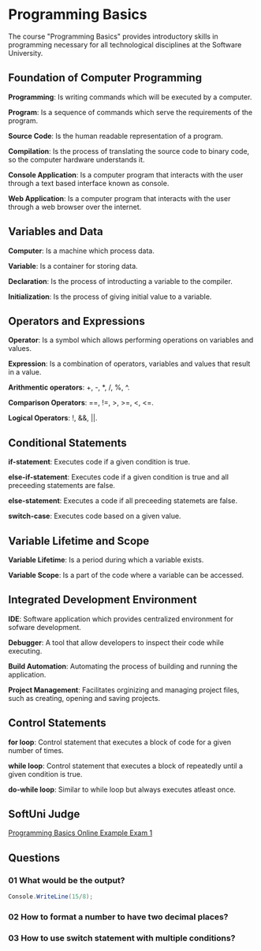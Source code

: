 # Programming Basics

The course "Programming Basics" provides introductory skills in programming necessary for all technological disciplines at the Software University.

## Foundation of Computer Programming

__Programming__: Is writing commands which will be executed by a computer.

__Program__: Is a sequence of commands which serve the requirements of the program.

__Source Code__: Is the human readable representation of a program.

__Compilation__: Is the process of translating the source code to binary code, so the computer hardware understands it.

__Console Application__: Is a computer program that interacts with the user through a text based interface known as console.

__Web Application__: Is a computer program that interacts with the user through a web browser over the internet.

## Variables and Data

__Computer__: Is a machine which process data.

__Variable__: Is a container for storing data.

__Declaration__: Is the process of introducting a variable to the compiler.

__Initialization__: Is the process of giving initial value to a variable.

## Operators and Expressions

__Operator__: Is a symbol which allows performing operations on variables and values.

__Expression__: Is a combination of operators, variables and values that result in a value.

__Arithmentic operators__: +, -, *, /, %, ^.

__Comparison Operators__: ==, !=, >, >=, <, <=.

__Logical Operators__: !, &&, ||.

## Conditional Statements

__if-statement__: Executes code if a given condition is true.

__else-if-statement__: Executes code if a given condition is true and all preceeding statements are false.

__else-statement__: Executes a code if all preceeding statemets are false.

__switch-case__: Executes code based on a given value.

## Variable Lifetime and Scope

__Variable Lifetime__: Is a period during which a variable exists.

__Variable Scope__: Is a part of the code where a variable can be accessed.

## Integrated Development Environment

__IDE__: Software application which provides centralized environment for sofware development.

__Debugger__: A tool that allow developers to inspect their code while executing.

__Build Automation__: Automating the process of building and running the application.

__Project Management__: Facilitates orginizing and managing project files, such as creating, opening and saving projects.

## Control Statements

__for loop__: Control statement that executes a block of code for a given number of times.

__while loop__: Control statement that executes a block of repeatedly until a given condition is true.

__do-while loop__: Similar to while loop but always executes atleast once.

## SoftUni Judge

[Programming Basics Online Example Exam 1](https://judge.softuni.org/Contests/Practice/Index/1538#0)

## Questions

### 01 What would be the output?

```csharp
Console.WriteLine(15/8);
```

### 02 How to format a number to have two decimal places?

### 03 How to use switch statement with multiple conditions?
